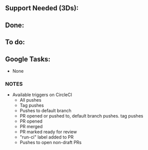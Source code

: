 ## Support Needed (3Ds):
## Done:
## To do:
## Google Tasks:
  - None

### NOTES
  - Available triggers on CircleCI
    - All pushes
    - Tag pushes
    - Pushes to default branch
    - PR opened or pushed to, default branch pushes. tag pushes
    - PR opened
    - PR merged
    - PR marked ready for review
    - "run-ci" label added to PR
    - Pushes to open non-draft PRs